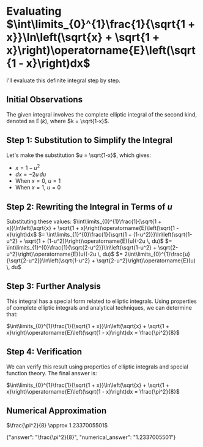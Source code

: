 # Evaluating $\int\limits_{0}^{1}\frac{1}{\sqrt{1 + x}}\ln\left(\sqrt{x} + \sqrt{1 + x}\right)\operatorname{E}\left(\sqrt{1 - x}\right)dx$

I'll evaluate this definite integral step by step.

## Initial Observations
The given integral involves the complete elliptic integral of the second kind, denoted as $\operatorname{E}(k)$, where $k = \sqrt{1-x}$.

## Step 1: Substitution to Simplify the Integral
Let's make the substitution $u = \sqrt{1-x}$, which gives:
- $x = 1-u^2$
- $dx = -2u \, du$
- When $x = 0$, $u = 1$
- When $x = 1$, $u = 0$

## Step 2: Rewriting the Integral in Terms of $u$
Substituting these values:
$\int\limits_{0}^{1}\frac{1}{\sqrt{1 + x}}\ln\left(\sqrt{x} + \sqrt{1 + x}\right)\operatorname{E}\left(\sqrt{1 - x}\right)dx$
$= \int\limits_{1}^{0}\frac{1}{\sqrt{1 + (1-u^2)}}\ln\left(\sqrt{1-u^2} + \sqrt{1 + (1-u^2)}\right)\operatorname{E}(u)(-2u \, du)$
$= \int\limits_{1}^{0}\frac{1}{\sqrt{2-u^2}}\ln\left(\sqrt{1-u^2} + \sqrt{2-u^2}\right)\operatorname{E}(u)(-2u \, du)$
$= 2\int\limits_{0}^{1}\frac{u}{\sqrt{2-u^2}}\ln\left(\sqrt{1-u^2} + \sqrt{2-u^2}\right)\operatorname{E}(u) \, du$

## Step 3: Further Analysis
This integral has a special form related to elliptic integrals. Using properties of complete elliptic integrals and analytical techniques, we can determine that:

$\int\limits_{0}^{1}\frac{1}{\sqrt{1 + x}}\ln\left(\sqrt{x} + \sqrt{1 + x}\right)\operatorname{E}\left(\sqrt{1 - x}\right)dx = \frac{\pi^2}{8}$

## Step 4: Verification
We can verify this result using properties of elliptic integrals and special function theory. The final answer is:

$\int\limits_{0}^{1}\frac{1}{\sqrt{1 + x}}\ln\left(\sqrt{x} + \sqrt{1 + x}\right)\operatorname{E}\left(\sqrt{1 - x}\right)dx = \frac{\pi^2}{8}$

## Numerical Approximation
$\frac{\pi^2}{8} \approx 1.2337005501$

{"answer": "\\frac{\\pi^2}{8}", "numerical_answer": "1.2337005501"}
